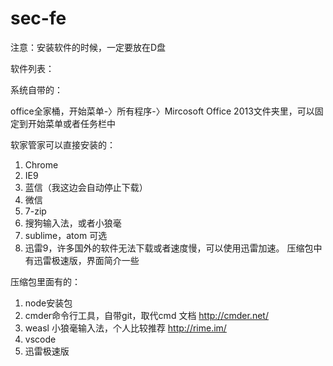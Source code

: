 # sec-fe
注意：安装软件的时候，一定要放在D盘



软件列表：

系统自带的：

office全家桶，开始菜单-〉所有程序-〉Mircosoft Office 2013文件夹里，可以固定到开始菜单或者任务栏中

软家管家可以直接安装的：
1. Chrome
2. IE9
3. 蓝信（我这边会自动停止下载）
4. 微信
5. 7-zip
6. 搜狗输入法，或者小狼毫
7. sublime，atom 可选
8. 迅雷9，许多国外的软件无法下载或者速度慢，可以使用迅雷加速。
压缩包中有迅雷极速版，界面简介一些

压缩包里面有的：
1. node安装包
2. cmder命令行工具，自带git，取代cmd
文档 http://cmder.net/
3. weasl 小狼毫输入法，个人比较推荐
http://rime.im/
4. vscode
5. 迅雷极速版
